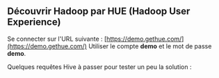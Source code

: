 ## Découvrir Hadoop par HUE (Hadoop User Experience)

Se connecter sur l'URL suivante : [https://demo.gethue.com/](https://demo.gethue.com/)
Utiliser le compte **demo** et le mot de passe **demo**.

Quelques requêtes Hive à passer pour tester un peu la solution : 
